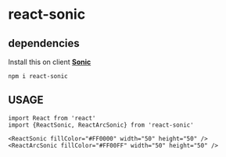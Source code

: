 # react-sonic


## dependencies

Install this on client **[Sonic](https://github.com/padolsey/sonic.js)**

```
npm i react-sonic
```

## USAGE
```
import React from 'react'
import {ReactSonic, ReactArcSonic} from 'react-sonic'

<ReactSonic fillColor="#FF0000" width="50" height="50" />
<ReactArcSonic fillColor="#FF00FF" width="50" height="50" />

```

